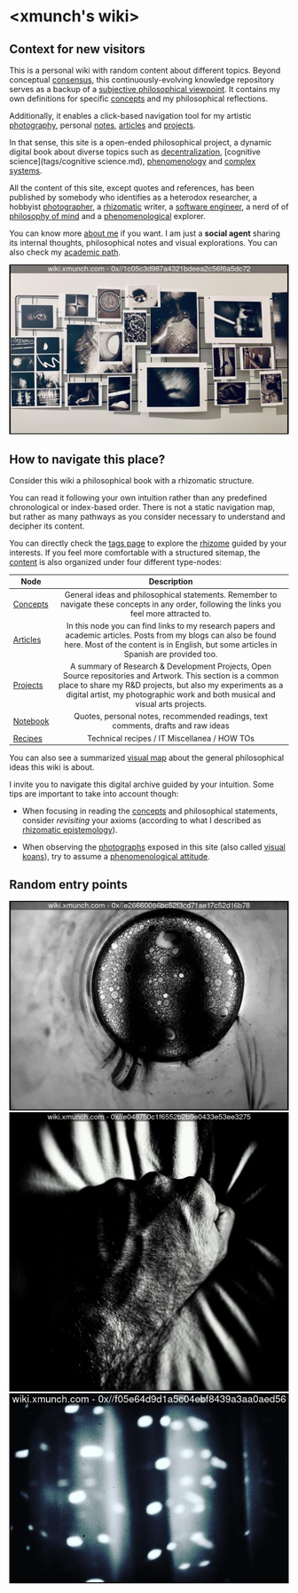 # <xmunch's wiki>

## Context for new visitors

This is a personal wiki with random content about different topics. Beyond conceptual [consensus](content/concepts/consensus.md), this continuously-evolving knowledge repository serves as a backup of a [subjective philosophical viewpoint](content/concepts/subjective_ontology.md). It contains my own definitions for specific [concepts](content/concepts.md) and my philosophical reflections. 

Additionally, it enables a click-based navigation tool for my artistic [photography](content/projects/photography.md), personal [notes](tags/notes.md), [articles](content/articles.md) and [projects](content/projects.md).

In that sense, this site is a open-ended philosophical project, a dynamic digital book about diverse topics such as [decentralization](content/concepts/decentralization.md), [cognitive science](tags/cognitive science.md), [phenomenology](content/concepts/phenomenology.md) and [complex systems](tags/complexity.md). 

All the content of this site, except quotes and references, has been published by somebody who identifies as a heterodox researcher, a hobbyist [photographer](content/projects/photography.md), a [rhizomatic](content/concepts/rhizome.md) writer, a [software engineer](about.md), a nerd of of [philosophy of mind](content/notebook/maps/philosophy.md) and a [phenomenological](content/concepts/phenomenology.md) explorer.

You can know more [about me](about.md) if you want. I am just a **social agent** sharing its internal thoughts, philosophical notes and visual explorations. You can also check my [academic path](content/notebook/maps/academic.md).


[![](0x/1c05c3d987a4321bdeea2c56f6a5dc72)](content/projects/photography.md)


## How to navigate this place?

Consider this wiki a philosophical book with a rhizomatic structure.

You can read it following your own intuition rather than any predefined chronological or index-based order.  There is not a static navigation map, but rather as many pathways as you consider necessary to understand and decipher its content. 

You can directly check the [tags page](tags.md) to explore the [rhizome](content/concepts/rhizome.md) guided by your interests. If you feel more comfortable with a structured sitemap, the [content](content.md) is also organized under four different type-nodes:

| Node        | Description |
| ------------- |:-------------:|
|  [Concepts](content/concepts.md)    | General ideas and philosophical statements.  Remember to navigate these concepts in any order, following the links you feel more attracted to. |
|  [Articles](content/articles.md)    | In this node you can find links to my research papers and academic articles. Posts from my blogs can also be found here. Most of the content is in English, but some articles in Spanish are provided too. |
|  [Projects](content/projects.md)    | A summary of Research & Development Projects, Open Source repositories and Artwork. This section is a common place to share my R&D projects, but also my experiments as a digital artist, my photographic work and both musical and visual arts projects.
|  [Notebook](content/notebook.md)  | Quotes, personal notes, recommended readings, text comments, drafts and raw ideas |
|  [Recipes](content/recipes.md)    | Technical recipes / IT Miscellanea / HOW TOs |


You can also see a summarized [visual map](content/notebook/maps/philosophy.md) about the general philosophical ideas this wiki is about.

I invite you to navigate this digital archive guided by your intuition. Some tips are important to take into account though:

* When focusing in reading the  [concepts](content/concepts.md) and philosophical statements, consider *revisiting* your axioms (according to what I described as [rhizomatic epistemology](content/concepts/rhizomatic_epistemology.md)).

* When observing the  [photographs](content/projects/photography.md) exposed in this site  (also called [visual koans](content/concepts/visual_koan.md)), try to assume a [phenomenological attitude](content/concepts/phenomenology.md).

## Random entry points

[![](0x/e26660086bc52f3cd71ae17c52d16b78)](content/concepts/identity.md)
[![](0x/e048750c1f6552b2b9e0433e53ee3275)](content/concepts/visual_koan.md)
[![](0x/f05e64d9d1a5c04ebf8439a3aa0aed56)](content/concepts/phenomenology.md)




